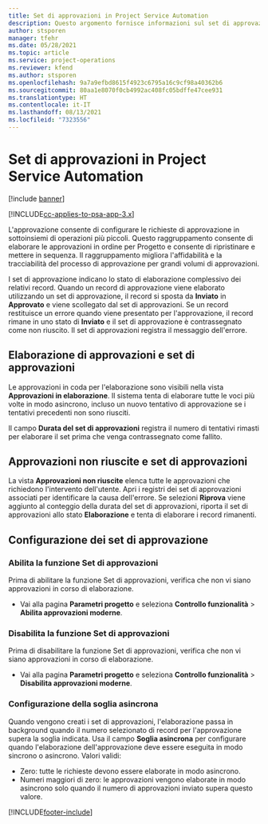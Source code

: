 ```yaml
---
title: Set di approvazioni in Project Service Automation
description: Questo argomento fornisce informazioni sul set di approvazioni, le richieste e i sottoinsiemi di tali operazioni.
author: stsporen
manager: tfehr
ms.date: 05/28/2021
ms.topic: article
ms.service: project-operations
ms.reviewer: kfend
ms.author: stsporen
ms.openlocfilehash: 9a7a9efbd8615f4923c6795a16c9cf98a40362b6
ms.sourcegitcommit: 80aa1e8070f0cb4992ac408fc05bdffe47cee931
ms.translationtype: HT
ms.contentlocale: it-IT
ms.lasthandoff: 08/13/2021
ms.locfileid: "7323556"
---
```

# <a name="approval-sets-in-project-service-automation"></a>Set di approvazioni in Project Service Automation

[!include [banner](../includes/psa-now-project-operations.md)]

[!INCLUDE[cc-applies-to-psa-app-3.x](../includes/cc-applies-to-psa-app-3x.md)]

L'approvazione consente di configurare le richieste di approvazione in sottoinsiemi di operazioni più piccoli. Questo raggruppamento consente di elaborare le approvazioni in ordine per Progetto e consente di ripristinare e mettere in sequenza. Il raggruppamento migliora l'affidabilità e la tracciabilità del processo di approvazione per grandi volumi di approvazioni.

I set di approvazione indicano lo stato di elaborazione complessivo dei relativi record. Quando un record di approvazione viene elaborato utilizzando un set di approvazione, il record si sposta da **Inviato** in **Approvato** e viene scollegato dal set di approvazioni. Se un record restituisce un errore quando viene presentato per l'approvazione, il record rimane in uno stato di **Inviato** e il set di approvazione è contrassegnato come non riuscito. Il set di approvazioni registra il messaggio dell'errore.

## <a name="processing-approvals-and-approval-sets"></a>Elaborazione di approvazioni e set di approvazioni
Le approvazioni in coda per l'elaborazione sono visibili nella vista **Approvazioni in elaborazione**. Il sistema tenta di elaborare tutte le voci più volte in modo asincrono, incluso un nuovo tentativo di approvazione se i tentativi precedenti non sono riusciti.

Il campo **Durata del set di approvazioni** registra il numero di tentativi rimasti per elaborare il set prima che venga contrassegnato come fallito.

## <a name="failed-approvals-and-approval-sets"></a>Approvazioni non riuscite e set di approvazioni
La vista **Approvazioni non riuscite** elenca tutte le approvazioni che richiedono l'intervento dell'utente. Apri i registri dei set di approvazioni associati per identificare la causa dell'errore.
Se selezioni **Riprova** viene aggiunto al conteggio della durata del set di approvazioni, riporta il set di approvazioni allo stato **Elaborazione** e tenta di elaborare i record rimanenti.

## <a name="configure-approval-sets"></a>Configurazione dei set di approvazione

###  <a name="enable-the-approval-sets-feature"></a>Abilita la funzione Set di approvazioni
Prima di abilitare la funzione Set di approvazioni, verifica che non vi siano approvazioni in corso di elaborazione.

- Vai alla pagina **Parametri progetto** e seleziona **Controllo funzionalità** > **Abilita approvazioni moderne**.

### <a name="turn-off-the-approval-sets-feature"></a>Disabilita la funzione Set di approvazioni
Prima di disabilitare la funzione Set di approvazioni, verifica che non vi siano approvazioni in corso di elaborazione.

- Vai alla pagina **Parametri progetto** e seleziona **Controllo funzionalità** > **Disabilita approvazioni moderne**.

### <a name="configuring-the-asynchronous-threshold"></a>Configurazione della soglia asincrona 
Quando vengono creati i set di approvazioni, l'elaborazione passa in background quando il numero selezionato di record per l'approvazione supera la soglia indicata. Usa il campo **Soglia asincrona** per configurare quando l'elaborazione dell'approvazione deve essere eseguita in modo sincrono o asincrono.
Valori validi:

  - Zero: tutte le richieste devono essere elaborate in modo asincrono. 
  - Numeri maggiori di zero: le approvazioni vengono elaborate in modo asincrono solo quando il numero di approvazioni inviato supera questo valore.

[!INCLUDE[footer-include](../includes/footer-banner.md)]
